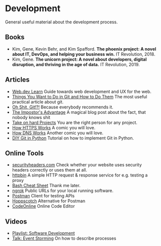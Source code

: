 # Development

General useful material about the development process.

## Books

- Kim, Gene, Kevin Behr, and Kim Spafford. __The phoenix project: A novel about IT, DevOps, and helping your business win.__ IT Revolution, 2018.
- Kim, Gene. __The unicorn project: A novel about developers, digital disruption, and thriving in the age of data.__ IT Revolution, 2019.

## Articles

- [Web.dev Learn](https://web.dev/learn/) Guide towards web development and UX for the web.
- [Things You Want to Do in Git and How to Do Them](https://stu2b50.dev/posts/things-you-wante9665) The most useful practical article about git.
- [Oh Shit, Git!?!](https://ohshitgit.com/) Because everybody recommends it.
- [The Impostor's Advantage](https://www.zainrizvi.io/blog/the-impostors-advantage/) A magical blog post about the fact, that nobody knows shit
- [Take on hard Projects](https://wizardzines.com/comics/take-on-hard-projects/) You are the right person for any project.
- [How HTTPS Works](https://howhttps.works/episodes/) A comic you will love.
- [How DNS Works](https://howdns.works/episodes/) Another comic you will love.
- [DIY Git in Python](https://www.leshenko.net/p/ugit) Tutorial on how to implement Git in Python.

## Online Tools

- [securityheaders.com](https://securityheaders.com/)
Check whether your website uses security headers correctly or uses them at all.
- [httpbin](https://httpbin.org/) A simple HTTP request & response service for e.g. testing a proxy
- [Bash Cheat Sheet](https://devhints.io/bash) Thank me later.
- [ngrok](https://ngrok.com/) Public URLs for your local running software.
- [Postman](https://www.postman.com/) Client for testing APIs
- [Hoppscotch](https://hoppscotch.io/) Alternative for Postman
- [CodeOnline](https://code.codeonline.io/) Online Code Editor

## Videos

- [Playlist: Software Development](https://www.youtube.com/playlist?list=PLFjq8z-aGyQ4WBzLzIq-rjMtujrGbDgh_)
- [Talk: Event Storming](https://www.youtube.com/watch?v=YR2-NehkjuY) On how to describe processes
